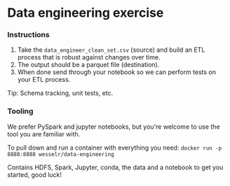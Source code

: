# Data engineering exercise 

### Instructions
1. Take the `data_engineer_clean_set.csv` (source) and build an ETL process that is robust against changes over time. 
2. The output should be a parquet file (destination).
3. When done send through your notebook so we can perform tests on your ETL process.

Tip: Schema tracking, unit tests, etc.

### Tooling
We prefer PySpark and jupyter notebooks, but you're welcome to use the tool you are familiar with.

To pull down and run a container with everything you need: `docker run -p 8888:8888 wesselr/data-engineering`

Contains HDFS, Spark, Jupyter, conda, the data and a notebook to get you started, good luck! 
